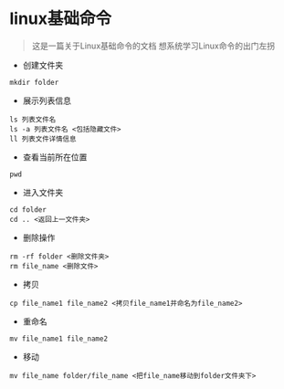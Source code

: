 # linux基础命令
> 这是一篇关于Linux基础命令的文档 想系统学习Linux命令的出门左拐
* 创建文件夹
```
mkdir folder
```
* 展示列表信息
```
ls 列表文件名
ls -a 列表文件名 <包括隐藏文件>
ll 列表文件详情信息
```
* 查看当前所在位置
```
pwd
```
* 进入文件夹
```
cd folder
cd .. <返回上一文件夹>
```
* 删除操作
```
rm -rf folder <删除文件夹>
rm file_name <删除文件>
```
* 拷贝
```
cp file_name1 file_name2 <拷贝file_name1并命名为file_name2>
```
* 重命名
```
mv file_name1 file_name2
```
* 移动
```
mv file_name folder/file_name <把file_name移动到folder文件夹下>
```
